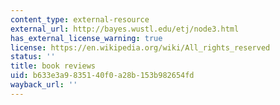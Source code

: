 ```yaml
---
content_type: external-resource
external_url: http://bayes.wustl.edu/etj/node3.html
has_external_license_warning: true
license: https://en.wikipedia.org/wiki/All_rights_reserved
status: ''
title: book reviews
uid: b633e3a9-8351-40f0-a28b-153b982654fd
wayback_url: ''
---
```

